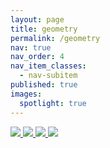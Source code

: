 ```yaml
---
layout: page
title: geometry
permalink: /geometry
nav: true
nav_order: 4
nav_item_classes:
  - nav-subitem
published: true
images:
  spotlight: true
---
```


<div class="spotlight-group spotlight-flex" style="max-width: 1100px;">
    <a class="spotlight" href="/photography/assets/img/geometry/geometry_1.jpg">
        <img src="/photography/assets/img/geometry/geometry_1-480.webp" />
    </a>
    <a class="spotlight" href="/photography/assets/img/geometry/geometry_2.jpg">
        <img src="/photography/assets/img/geometry/geometry_2-480.webp" />
    </a>
    <a class="spotlight" href="/photography/assets/img/geometry/geometry_3.jpg">
        <img src="/photography/assets/img/geometry/geometry_3-480.webp" />
    </a>
    <a class="spotlight" href="/photography/assets/img/geometry/geometry_4.jpg">
        <img src="/photography/assets/img/geometry/geometry_4-480.webp" />
    </a>
</div>
